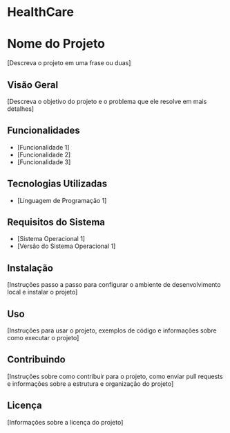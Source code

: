 # HealthCare
# Nome do Projeto

[Descreva o projeto em uma frase ou duas]

## Visão Geral

[Descreva o objetivo do projeto e o problema que ele resolve em mais detalhes]

## Funcionalidades

- [Funcionalidade 1]
- [Funcionalidade 2]
- [Funcionalidade 3]

## Tecnologias Utilizadas

- [Linguagem de Programação 1]

## Requisitos do Sistema

- [Sistema Operacional 1]
- [Versão do Sistema Operacional 1]

## Instalação

[Instruções passo a passo para configurar o ambiente de desenvolvimento local e instalar o projeto]

## Uso

[Instruções para usar o projeto, exemplos de código e informações sobre como executar o projeto]

## Contribuindo

[Instruções sobre como contribuir para o projeto, como enviar pull requests e informações sobre a estrutura e organização do projeto]

## Licença

[Informações sobre a licença do projeto]
